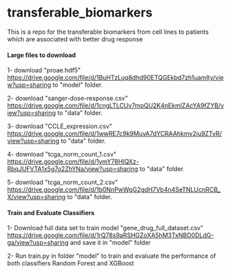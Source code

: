 # transferable_biomarkers

This is a repo for the transferable biomarkers from cell lines to patients which are associated with better drug response

#### Large files to download
1- download "proae.hdf5" https://drive.google.com/file/d/1BuHTzLuq8dhd90ETQGEkbd7zh1uamIty/view?usp=sharing to "model" folder.

2- download "sanger-dose-response.csv" https://drive.google.com/file/d/1cngLTLCUv7mpQU2K4nEkmlZAcYA9fZYB/view?usp=sharing to "data" folder.

3- download "CCLE_expression.csv" https://drive.google.com/file/d/1wwRE7c9k9MuvA7dYCRAAhkmv2ju9ZTvR/view?usp=sharing to "data" folder.

4- download "tcga_norm_count_1.csv" https://drive.google.com/file/d/1ymY78HIQXz-RbqJUFVTA1x5g7o2ZhYNa/view?usp=sharing to "data" folder.

5- download "tcga_norm_count_2.csv" https://drive.google.com/file/d/1b0NnPwWgG2gdH7Vb4n4SeTNLUcnRCB_X/view?usp=sharing to "data" folder.

#### Train and Evaluate Classifiers

1- Download full data set to train model "gene_drug_full_dataset.csv" https://drive.google.com/file/d/1rQ78s9aRSHGZoXA5hM3TxNBD0DLdG-ga/view?usp=sharing and save it in "model" folder

2- Run train.py in folder "model" to train and evaluate the performance of both classifiers Random Forest and XGBoost

